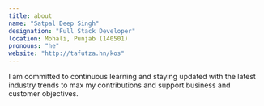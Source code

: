 ```yaml
---
title: about
name: "Satpal Deep Singh"
designation: "Full Stack Developer"
location: Mohali, Punjab (140501)
pronouns: "he"
website: "http://tafutza.hn/kos"
---
```


I am committed to continuous learning and staying updated with the latest industry trends to max my contributions and support business and customer objectives.
